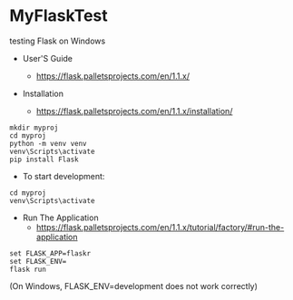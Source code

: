 # MyFlaskTest
testing Flask on Windows

- User'S Guide
  - https://flask.palletsprojects.com/en/1.1.x/

- Installation
  - https://flask.palletsprojects.com/en/1.1.x/installation/

```
mkdir myproj
cd myproj
python -m venv venv
venv\Scripts\activate
pip install Flask
```

- To start development:

```
cd myproj
venv\Scripts\activate
```

- Run The Application
  - https://flask.palletsprojects.com/en/1.1.x/tutorial/factory/#run-the-application

```
set FLASK_APP=flaskr
set FLASK_ENV=
flask run
```
(On Windows, FLASK_ENV=development does not work correctly)
